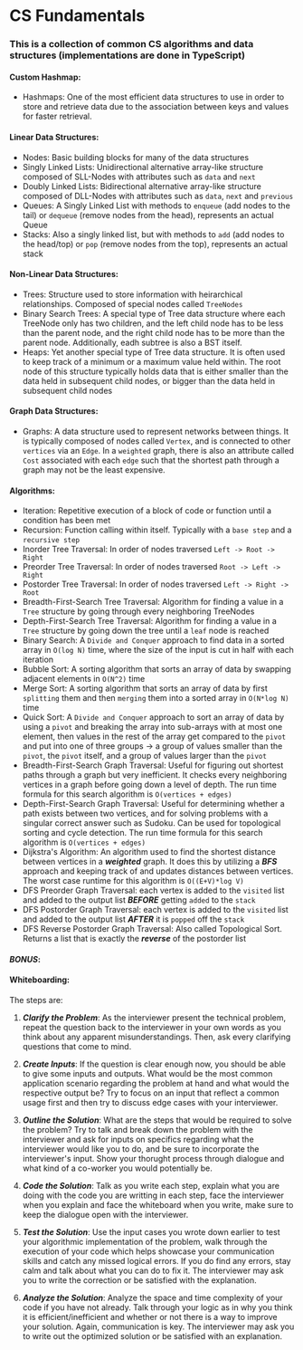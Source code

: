 # CS Fundamentals

### This is a collection of common CS algorithms and data structures (implementations are done in TypeScript)

#### Custom Hashmap:
- Hashmaps: One of the most efficient data structures to use in order to store and retrieve data due to the association between keys and values for faster retrieval.

#### Linear Data Structures:
- Nodes: Basic building blocks for many of the data structures
- Singly Linked Lists: Unidirectional alternative array-like structure composed of SLL-Nodes with attributes such as `data` and `next`
- Doubly Linked Lists: Bidirectional alternative array-like structure composed of DLL-Nodes with attributes such as `data`, `next` and `previous`
- Queues: A Singly Linked List with methods to `enqueue` (add nodes to the tail) or `dequeue` (remove nodes from the head), represents an actual Queue
- Stacks: Also a singly linked list, but with methods to `add` (add nodes to the head/top) or `pop` (remove nodes from the top), represents an actual stack

#### Non-Linear Data Structures:
- Trees: Structure used to store information with heirarchical relationships. Composed of special nodes called `TreeNodes`
- Binary Search Trees: A special type of Tree data structure where each TreeNode only has two children, and the left child node has to be less than the parent node, and the right child node has to be more than the parent node. Additionally, eadh subtree is also a BST itself.
- Heaps: Yet another special type of Tree data structure. It is often used to keep track of a minimum or a maximum value held within. The root node of this structure typically holds data that is either smaller than the data held in subsequent child nodes, or bigger than the data held in subsequent child nodes

#### Graph Data Structures:
- Graphs: A data structure used to represent networks between things. It is typically composed of nodes called `Vertex`, and is connected to other `vertices` via an `Edge`. In a `weighted` graph, there is also an attribute called `Cost` associated with each `edge` such that the shortest path through a graph may not be the least expensive.

#### Algorithms:
- Iteration: Repetitive execution of a block of code or function until a condition has been met
- Recursion: Function calling within itself. Typically with a `base step` and a `recursive step`
- Inorder Tree Traversal: In order of nodes traversed `Left -> Root -> Right`
- Preorder Tree Traversal: In order of nodes traversed `Root -> Left -> Right`
- Postorder Tree Traversal: In order of nodes traversed `Left -> Right -> Root`
- Breadth-First-Search Tree Traversal: Algorithm for finding a value in a `Tree` structure by going through every neighboring TreeNodes
- Depth-First-Search Tree Traversal: Algorithm for finding a value in a `Tree` structure by going down the tree until a `leaf` node is reached
- Binary Search: A `Divide and Conquer` approach to find data in a sorted array in `O(log N)` time, where the size of the input is cut in half with each iteration
- Bubble Sort: A sorting algorithm that sorts an array of data by swapping adjacent elements in `O(N^2)` time
- Merge Sort: A sorting algorithm that sorts an array of data by first `splitting` them and then `merging` them into a sorted array in `O(N*log N)` time
- Quick Sort: A `Divide and Conquer` approach to sort an array of data by using a `pivot` and breaking the array into sub-arrays with at most one element, then values in the rest of the array get compared to the `pivot` and put into one of three groups -> a group of values smaller than the `pivot`, the `pivot` itself, and a group of values larger than the `pivot`
- Breadth-First-Search Graph Traversal: Useful for figuring out shortest paths through a graph but very inefficient. It checks every neighboring vertices in a graph before going down a level of depth. The run time formula for this search algorithm is `O(vertices + edges)`
- Depth-First-Search Graph Traversal: Useful for determining whether a path exists between two vertices, and for solving problems with a singular correct answer such as Sudoku. Can be used for topological sorting and cycle detection. The run time formula for this search algorithm is `O(vertices + edges)`
- Dijkstra's Algorithm: An algorithm used to find the shortest distance between vertices in a ***weighted*** graph. It does this by utilizing a ***BFS*** approach and keeping track of and updates distances between vertices. The worst case runtime for this algorithm is `O((E+V)*log V)`
- DFS Preorder Graph Traversal: each vertex is added to the `visited` list and added to the output list ***BEFORE*** getting `added` to the `stack`
- DFS Postorder Graph Traversal: each vertex is added to the `visited` list and added to the output list ***AFTER*** it is `popped` off the `stack`
- DFS Reverse Postorder Graph Traversal: Also called Topological Sort. Returns a list that is exactly the ***reverse*** of the postorder list

#### ***BONUS***:
#### Whiteboarding:
The steps are:

1. ***Clarify the Problem***:
As the interviewer present the technical problem, repeat the question back to the interviewer in your own words as you think about any apparent misunderstandings. Then, ask every clarifying questions that come to mind.

2. ***Create Inputs***:
If the question is clear enough now, you should be able to give some inputs and outputs. What would be the most common application scenario regarding the problem at hand and what would the respective output be? Try to focus on an input that reflect a common usage first and then try to discuss edge cases with your interviewer.

3. ***Outline the Solution***:
What are the steps that would be required to solve the problem? Try to talk and break down the problem with the interviewer and ask for inputs on specifics regarding what the interviewer would like you to do, and be sure to incorporate the interviewer's input. Show your thorught process through dialogue and what kind of a co-worker you would potentially be.

4. ***Code the Solution***:
Talk as you write each step, explain what you are doing with the code you are writting in each step, face the interviewer when you explain and face the whiteboard when you write, make sure to keep the dialogue open with the interviewer.

5. ***Test the Solution***:
Use the input cases you wrote down earlier to test your algorithmic implementation of the problem, walk through the execution of your code which helps showcase your communication skills and catch any missed logical errors. If you do find any errors, stay calm and talk about what you can do to fix it. The interviewer may ask you to write the correction or be satisfied with the explanation.

6. ***Analyze the Solution***:
Analyze the space and time complexity of your code if you have not already. Talk through your logic as in why you think it is efficient/inefficient and whether or not there is a way to improve your solution. Again, communication is key. The interviewer may ask you to write out the optimized solution or be satisfied with an explanation.
